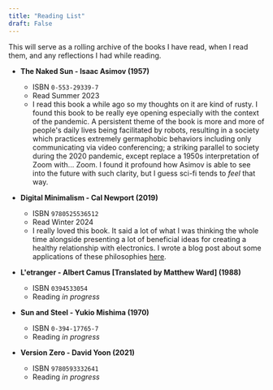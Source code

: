 ```yaml
---
title: "Reading List"
draft: False
---
```


This will serve as a rolling archive of the books I have read, when I read them, and any reflections I had while reading.


* **The Naked Sun - Isaac Asimov (1957)**
    * ISBN `0-553-29339-7`
    * Read Summer 2023
    * I read this book a while ago so my thoughts on it are kind of rusty. I found this book to be really eye opening especially with the context of the pandemic. A persistent theme of the book is more and more of people's daily lives being facilitated by robots, resulting in a society which practices extremely germaphobic behaviors including only communicating via video conferencing; a striking parallel to society during the 2020 pandemic, except replace a 1950s interpretation of Zoom with... Zoom. I found it profound how Asimov is able to see into the future with such clarity, but I guess sci-fi tends to *feel* that way.

* **Digital Minimalism - Cal Newport (2019)**
    * ISBN `9780525536512`
    * Read Winter 2024
    * I really loved this book. It said a lot of what I was thinking the whole time alongside presenting a lot of beneficial ideas for creating a healthy relationship with electronics. I wrote a blog post about some applications of these philosophies [here](../posts/digitalminimalism).

* **L'etranger - Albert Camus [Translated by Matthew Ward] (1988)**
    * ISBN `0394533054`
    * Reading *in progress*

* **Sun and Steel - Yukio Mishima (1970)**
    * ISBN `0-394-17765-7`
    * Reading *in progress*

* **Version Zero - David Yoon (2021)**
    * ISBN `9780593332641`
    * Reading *in progress*

